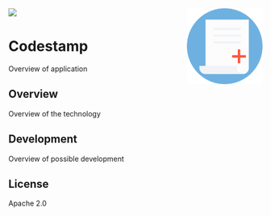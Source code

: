 
<img src='icons/preview.gif' />

<img src='icons/icon.png' width='150' height='150' align='right' />

# Codestamp

Overview of application

## Overview

Overview of the technology

## Development

Overview of possible development

## License

Apache 2.0